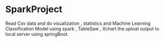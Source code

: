 # SparkProject
Read Csv data and do visualization , statistics and Machine Learning Classification Model using spark , TableSaw , Xchart the uploat output to local server using springBoot.

